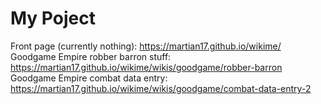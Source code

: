 # My Poject
Front page (currently nothing): https://martian17.github.io/wikime/
Goodgame Empire robber barron stuff: https://martian17.github.io/wikime/wikis/goodgame/robber-barron
Goodgame Empire combat data entry: https://martian17.github.io/wikime/wikis/goodgame/combat-data-entry-2